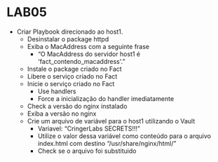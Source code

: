 # LAB05
- Criar Playbook direcionado ao host1.
  - Desinstalar o package httpd
  - Exiba o MacAddress com a seguinte frase
    - “O MacAddress do servidor host1 é 'fact_contendo_macaddress'.”
  - Instale o package criado no Fact
  - Libere o serviço criado no Fact
  - Inicie o serviço criado no Fact
    - Use handlers
    - Force a inicialização do handler imediatamente
  - Check a versão do nginx instalado
  - Exiba a versão no nginx
  - Crie um arquivo de variável para o host1 utilizando o Vault 
      - Variavel: “CringerLabs SECRETS!!!”
      - Utilize o valor dessa variável como conteúdo para o arquivo index.html com destino “/usr/share/nginx/html/”
      - Check se o arquivo foi substituido
